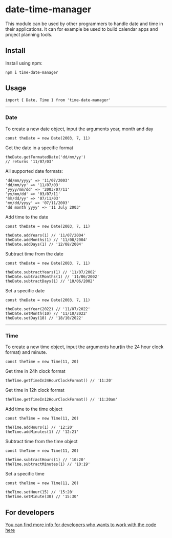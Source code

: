 # date-time-manager

This module can be used by other programmers to handle date and time in their applications. It can for example be used to build calendar apps and project planning tools.

## Install
Install using npm:
```
npm i time-date-manager
```

## Usage
```
import { Date, Time } from 'time-date-manager'
```
--------
### Date

To create a new date object, input the arguments year, month and day
```
const theDate = new Date(2003, 7, 11)
```
Get the date in a specific format
```
theDate.getFormatedDate('dd/mm/yy')
// returns '11/07/03'
```
All supported date formats:
```
'dd/mm/yyyy' => '11/07/2003'
'dd/mm/yy' => '11/07/03'
'yyyy/mm/dd' => '2003/07/11'
'yy/mm/dd' => '03/07/11'
'mm/dd/yy' => '07/11/03'
'mm/dd/yyyy' => '07/11/2003'
'dd month yyyy' => '11 July 2003'
```
Add time to the date
```
const theDate = new Date(2003, 7, 11)

theDate.addYears(1) // '11/07/2004'
theDate.addMonths(1) // '11/08/2004'
theDate.addDays(1) // '12/08/2004'
```
Subtract time from the date
```
const theDate = new Date(2003, 7, 11)

theDate.subtractYears(1) // '11/07/2002'
theDate.subtractMonths(1) // '11/06/2002'
theDate.subtractDays(1) // '10/06/2002'
```
Set a specific date
```
const theDate = new Date(2003, 7, 11)

theDate.setYear(2022) // '11/07/2022'
theDate.setMonth(10) // '11/10/2022'
theDate.setDay(18) // '18/10/2022'
```
--------
### Time
To create a new time object, input the arguments hour(in the 24 hour clock format) and minute.
```
const theTime = new Time(11, 20)
```
Get time in 24h clock format
```
theTime.getTimeIn24HourClockFormat() // '11:20'
```
Get time in 12h clock format
```
theTime.getTimeIn12HourClockFormat() // '11:20am'
```
Add time to the time object
```
const theTime = new Time(11, 20)

theTime.addHours(1) // '12:20'
theTime.addMinutes(1) // '12:21'
```
Subtract time from the time object
```
const theTime = new Time(11, 20)

theTime.subtractHours(1) // '10:20'
theTime.subtractMinutes(1) // '10:19'
```
Set a specific time
```
const theTime = new Time(11, 20)

theTime.setHour(15) // '15:20'
theTime.setMinute(30) // '15:30'
```

## For developers
[You can find more info for developers who wants to work with the code here](developer.md)
